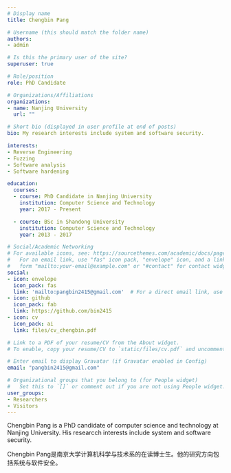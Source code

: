 ```yaml
---
# Display name
title: Chengbin Pang

# Username (this should match the folder name)
authors:
- admin

# Is this the primary user of the site?
superuser: true

# Role/position
role: PhD Candidate

# Organizations/Affiliations
organizations:
- name: Nanjing University
  url: ""

# Short bio (displayed in user profile at end of posts)
bio: My research interests include system and software security.

interests:
- Reverse Engineering
- Fuzzing
- Software analysis
- Software hardening

education:
  courses:
  - course: PhD Candidate in Nanjing University
    institution: Computer Science and Technology
    year: 2017 - Present

  - course: BSc in Shandong University
    institution: Computer Science and Technology
    year: 2013 - 2017

# Social/Academic Networking
# For available icons, see: https://sourcethemes.com/academic/docs/page-builder/#icons
#   For an email link, use "fas" icon pack, "envelope" icon, and a link in the
#   form "mailto:your-email@example.com" or "#contact" for contact widget.
social:
- icon: envelope
  icon_pack: fas
  link: 'mailto:pangbin2415@gmail.com'  # For a direct email link, use "mailto:test@example.org".
- icon: github
  icon_pack: fab
  link: https://github.com/bin2415
- icon: cv
  icon_pack: ai
  link: files/cv_chengbin.pdf

# Link to a PDF of your resume/CV from the About widget.
# To enable, copy your resume/CV to `static/files/cv.pdf` and uncomment the lines below.

# Enter email to display Gravatar (if Gravatar enabled in Config)
email: "pangbin2415@gmail.com"

# Organizational groups that you belong to (for People widget)
#   Set this to `[]` or comment out if you are not using People widget.
user_groups:
- Researchers
- Visitors
---
```


Chengbin Pang is a PhD candidate of computer science and technology at Nanjing University. His researcch interests include system and software security.

Chengbin Pang是南京大学计算机科学与技术系的在读博士生。他的研究方向包括系统与软件安全。
